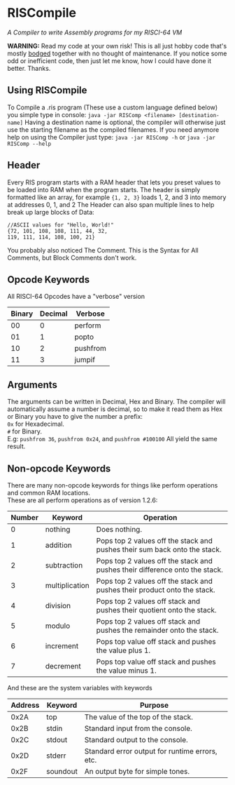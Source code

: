 # RISCompile
*A Compiler to write Assembly programs for my RISCI-64 VM*

**WARNING:**
Read my code at your own risk! This is all just hobby code that's mostly [bodged](https://en.oxforddictionaries.com/definition/bodge)
together with no thought of maintenance. If you notice some
odd or inefficient code, then just let me know, how I could have done it better. Thanks.

## Using RISCompile

To Compile a .ris program (These use a custom language defined below) you simple type in console:
`java -jar RISComp <filename> [destination-name]`
Having a destination name is optional, the compiler will otherwise just use the starting
filename as the compiled filenames.
If you need anymore help on using the Compiler just type:
`java -jar RISComp -h` or `java -jar RISComp --help`

## Header
Every RIS program starts with a RAM header that lets you preset values to be loaded into
RAM when the program starts. The header is simply formatted like an array, for example 
`{1, 2, 3}` loads 1, 2, and 3 into memory at addresses 0, 1, and 2
The Header can also span multiple lines to help break up large blocks of Data:
```
//ASCII values for "Hello, World!"
{72, 101, 108, 108, 111, 44, 32,
119, 111, 114, 108, 100, 21}
```
You probably also noticed The Comment.
This is the Syntax for All Comments, but Block Comments don't work.

## Opcode Keywords
All RISCI-64 Opcodes have a "verbose" version

Binary | Decimal | Verbose
--- | --- | ---
00 | 0 | perform
01 | 1 | popto
10 | 2 | pushfrom
11 | 3 | jumpif

## Arguments
The arguments can be written in Decimal, Hex and Binary.
The compiler will automatically assume a number is decimal, so
to make it read them as Hex or Binary you have to give the number
a prefix:\
`0x` for Hexadecimal.\
`#` for Binary.\
E.g: `pushfrom 36`, `pushfrom 0x24`, and `pushfrom #100100` All yield the same result.

## Non-opcode Keywords
There are many non-opcode keywords for things like perform operations and
common RAM locations.\
These are all perform operations as of version 1.2.6:

Number | Keyword | Operation
--- | --- | ---
0 | nothing | Does nothing.
1 | addition | Pops top 2 values off the stack and pushes their sum back onto the stack.
2 | subtraction | Pops top 2 values off the stack and pushes their difference onto the stack.
3 | multiplication | Pops top 2 values off the stack and pushes their product onto the stack.
4 | division | Pops top 2 values off stack and pushes their quotient onto the stack.
5 | modulo | Pops top 2 values off stack and pushes the remainder onto the stack.
6 | increment | Pops top value off stack and pushes the value plus 1.
7 | decrement | Pops top value off stack and pushes the value minus 1.

And these are the system variables with keywords

Address | Keyword | Purpose
--- | --- | ---
0x2A | top | The value of the top of the stack.
0x2B | stdin | Standard input from the console.
0x2C | stdout | Standard output to the console.
0x2D | stderr | Standard error output for runtime errors, etc.
0x2F | soundout | An output byte for simple tones.
